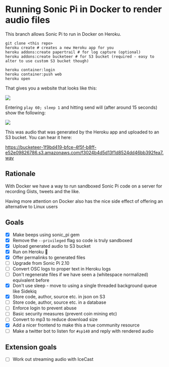 # Running Sonic Pi in Docker to render audio files

This branch allows Sonic Pi to run in Docker on Heroku.

```
git clone <this repo>
heroku create # creates a new Heroku app for you
heroku addons:create papertrail # for log capture (optional)
heroku addons:create bucketeer # for S3 bucket (required - easy to alter to use custom S3 bucket though)

heroku container:login
heroku container:push web
heroku open
```

That gives you a website that looks like this:

![](https://dl.dropboxusercontent.com/s/qsofphm7p4sh3y7/Screenshot%202017-12-04%2012.05.06.png?dl=1)

Entering `play 60; sleep 1` and hitting send will (after around 15 seconds) show the following:

![](https://dl.dropboxusercontent.com/s/s2dnhd5fea8vzsh/Screenshot%202017-12-04%2012.04.56.png?dl=1)

This was audio that was generated by the Heroku app and uploaded to an S3 bucket. You can hear it here:

https://bucketeer-1f9bd419-bfce-4f5f-b8ff-e52e09826786.s3.amazonaws.com/f3024b4d5d13f1d8524dd46bb392fea7.wav

## Rationale

With Docker we have a way to run sandboxed
Sonic Pi code on a server for recording Gists, tweets and the like.

Having more attention on Docker also has the nice side effect of offering an
alternative to Linux users

## Goals

- [x] Make beeps using sonic\_pi gem
- [x] Remove the `--privileged` flag so code is truly sandboxed
- [x] Upload generated audio to S3 bucket
- [x] Run on Heroku :metal:
- [x] Offer permalinks to generated files
- [ ] Upgrade from Sonic Pi 2.10
- [ ] Convert OSC logs to proper text in Heroku logs
- [ ] Don't regenerate files if we have seen a (whitespace normalized) equivalent before
- [x] Don't use sleep - move to using a single threaded background queue like Sidekiq
- [x] Store code, author, source etc. in json on S3
- [ ] Store code, author, source etc. in a database
- [ ] Enforce login to prevent abuse
- [ ] Basic security measures (prevent coin mining etc)
- [ ] Convert to mp3 to reduce download size
- [x] Add a nicer frontend to make this a true community resource
- [ ] Make a twitter bot to listen for `#sp140` and reply with rendered audio

## Extension goals

- [ ] Work out streaming audio with IceCast
